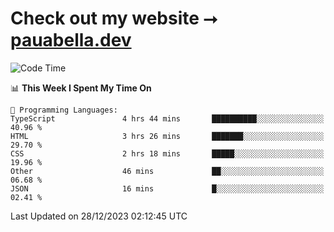 # Check out my website ⭢ [pauabella.dev](https://pauabella.dev)

<!--START_SECTION:waka-->
![Code Time](http://img.shields.io/badge/Code%20Time-2%2C816%20hrs%2051%20mins-blue)

📊 **This Week I Spent My Time On** 

```text
💬 Programming Languages: 
TypeScript               4 hrs 44 mins       ██████████░░░░░░░░░░░░░░░   40.96 % 
HTML                     3 hrs 26 mins       ███████░░░░░░░░░░░░░░░░░░   29.70 % 
CSS                      2 hrs 18 mins       █████░░░░░░░░░░░░░░░░░░░░   19.96 % 
Other                    46 mins             ██░░░░░░░░░░░░░░░░░░░░░░░   06.68 % 
JSON                     16 mins             █░░░░░░░░░░░░░░░░░░░░░░░░   02.41 % 
```


 Last Updated on 28/12/2023 02:12:45 UTC
<!--END_SECTION:waka-->
